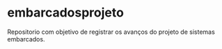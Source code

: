 # embarcadosprojeto
Repositorio com objetivo de registrar os avanços do projeto de sistemas embarcados. 
